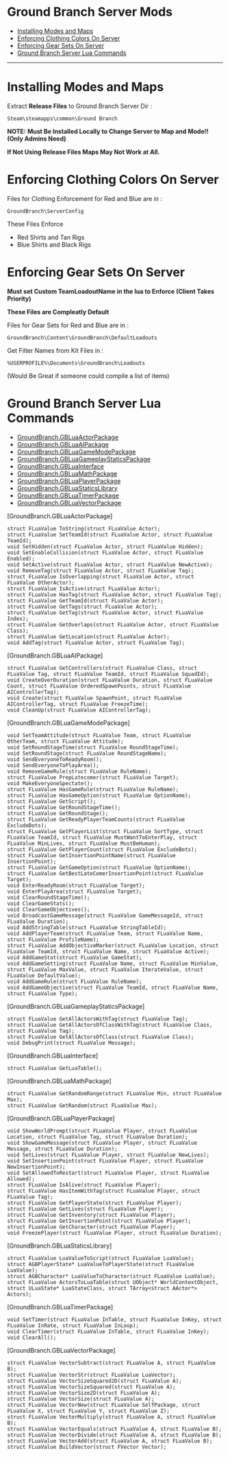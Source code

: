 Ground Branch Server Mods
=============================

- [Installing Modes and Maps](#installing-modes-and-maps)
- [Enforcing Clothing Colors On Server](#enforcing-clothing-colors-on-server)
- [Enforcing Gear Sets On Server](#enforcing-gear-sets-on-server)
- [Ground Branch Server Lua Commands](#ground-branch-server-lua-commands)

----------------------------------

# Installing Modes and Maps

Extract **Release Files** to Ground Branch Server Dir :

`Steam\steamapps\common\Ground Branch`

**NOTE:**
**Must Be Installed Locally to Change Server to Map and Mode!! (Only Admins Need)**

**If Not Using Release Files Maps May Not Work at All.**

# Enforcing Clothing Colors On Server

Files for Clothing Enforcement for Red and Blue are in :

`GroundBranch\ServerConfig`

These Files Enforce
* Red Shirts and Tan Rigs
* Blue Shirts and Black Rigs

# Enforcing Gear Sets On Server

**Must set Custom TeamLoadoutName in the lua to Enforce (Client Takes Priority)**

**These Files are Compleatly Default**

Files for Gear Sets for Red and Blue are in :

`GroundBranch\Content\GroundBranch\DefaultLoadouts`

Get Filter Names from Kit Files in :

`%USERPROFILE%\Documents\GroundBranch\Loadouts`

(Would Be Great if someone could compile a list of items)

# Ground Branch Server Lua Commands
- [GroundBranch.GBLuaActorPackage](#GroundBranch.GBLuaActorPackage)
- [GroundBranch.GBLuaAIPackage](#GroundBranch.GBLuaAIPackage)
- [GroundBranch.GBLuaGameModePackage](#GroundBranch.GBLuaGameModePackage)
- [GroundBranch.GBLuaGameplayStaticsPackage](#GroundBranch.GBLuaGameplayStaticsPackage)
- [GroundBranch.GBLuaInterface](#GroundBranch.GBLuaInterface)
- [GroundBranch.GBLuaMathPackage](#GroundBranch.GBLuaMathPackage)
- [GroundBranch.GBLuaPlayerPackage](#GroundBranch.GBLuaPlayerPackage)
- [GroundBranch.GBLuaStaticsLibrary](#GroundBranch.GBLuaStaticsLibrary)
- [GroundBranch.GBLuaTimerPackage](#GroundBranch.GBLuaTimerPackage)
- [GroundBranch.GBLuaVectorPackage](#GroundBranch.GBLuaVectorPackage)

[GroundBranch.GBLuaActorPackage]
```
struct FLuaValue ToString(struct FLuaValue Actor);
struct FLuaValue SetTeamId(struct FLuaValue Actor, struct FLuaValue TeamId);
void SetHidden(struct FLuaValue Actor, struct FLuaValue Hidden);
void SetEnableCollision(struct FLuaValue Actor, struct FLuaValue Enabled);
void SetActive(struct FLuaValue Actor, struct FLuaValue NewActive);
void RemoveTag(struct FLuaValue Actor, struct FLuaValue Tag); 
struct FLuaValue IsOverlapping(struct FLuaValue Actor, struct FLuaValue OtherActor); 
struct FLuaValue IsActive(struct FLuaValue Actor); 
struct FLuaValue HasTag(struct FLuaValue Actor, struct FLuaValue Tag);
struct FLuaValue GetTeamId(struct FLuaValue Actor);
struct FLuaValue GetTags(struct FLuaValue Actor);
struct FLuaValue GetTag(struct FLuaValue Actor, struct FLuaValue Index); 
struct FLuaValue GetOverlaps(struct FLuaValue Actor, struct FLuaValue Class);
struct FLuaValue GetLocation(struct FLuaValue Actor);
void AddTag(struct FLuaValue Actor, struct FLuaValue Tag);
```

[GroundBranch.GBLuaAIPackage]
```
struct FLuaValue GetControllers(struct FLuaValue Class, struct FLuaValue Tag, struct FLuaValue TeamId, struct FLuaValue SquadId); 
void CreateOverDuration(struct FLuaValue Duration, struct FLuaValue Count, struct FLuaValue OrderedSpawnPoints, struct FLuaValue AIControllerTag); 
void Create(struct FLuaValue SpawnPoint, struct FLuaValue AIControllerTag, struct FLuaValue FreezeTime);
void CleanUp(struct FLuaValue AIControllerTag);
```

[GroundBranch.GBLuaGameModePackage]
```
void SetTeamAttitude(struct FLuaValue Team, struct FLuaValue OtherTeam, struct FLuaValue Attitude);
void SetRoundStageTime(struct FLuaValue RoundStageTime); 
void SetRoundStage(struct FLuaValue RoundStageName); 
void SendEveryoneToReadyRoom();
void SendEveryoneToPlayArea(); 
void RemoveGameRule(struct FLuaValue RuleName); 
struct FLuaValue PrepLatecomer(struct FLuaValue Target); 
void MakeEveryoneSpectate(); 
struct FLuaValue HasGameRule(struct FLuaValue RuleName); 
struct FLuaValue HasGameOption(struct FLuaValue OptionName); 
struct FLuaValue GetScript();
struct FLuaValue GetRoundStageTime();
struct FLuaValue GetRoundStage();
struct FLuaValue GetReadyPlayerTeamCounts(struct FLuaValue ExcludeBots);
struct FLuaValue GetPlayerList(struct FLuaValue SortType, struct FLuaValue TeamId, struct FLuaValue MustWantToEnterPlay, struct FLuaValue MinLives, struct FLuaValue MustBeHuman);
struct FLuaValue GetPlayerCount(struct FLuaValue ExcludeBots); 
struct FLuaValue GetInsertionPointName(struct FLuaValue InsertionPoint);
struct FLuaValue GetGameOption(struct FLuaValue OptionName); 
struct FLuaValue GetBestLateComerInsertionPoint(struct FLuaValue Target); 
void EnterReadyRoom(struct FLuaValue Target); 
void EnterPlayArea(struct FLuaValue Target);
void ClearRoundStageTime();
void ClearGameStats(); 
void ClearGameObjectives(); 
void BroadcastGameMessage(struct FLuaValue GameMessageId, struct FLuaValue Duration);
void AddStringTable(struct FLuaValue StringTableId);
void AddPlayerTeam(struct FLuaValue Team, struct FLuaValue Name, struct FLuaValue ProfileName);
struct FLuaValue AddObjectiveMarker(struct FLuaValue Location, struct FLuaValue TeamId, struct FLuaValue Name, struct FLuaValue Active);
void AddGameStat(struct FLuaValue GameStat);
void AddGameSetting(struct FLuaValue Name, struct FLuaValue MinValue, struct FLuaValue MaxValue, struct FLuaValue IterateValue, struct FLuaValue DefaultValue); 
void AddGameRule(struct FLuaValue RuleName);
void AddGameObjective(struct FLuaValue TeamId, struct FLuaValue Name, struct FLuaValue Type);
```

[GroundBranch.GBLuaGameplayStaticsPackage]
```
struct FLuaValue GetAllActorsWithTag(struct FLuaValue Tag); 
struct FLuaValue GetAllActorsOfClassWithTag(struct FLuaValue Class, struct FLuaValue Tag); 
struct FLuaValue GetAllActorsOfClass(struct FLuaValue Class); 
void DebugPrint(struct FLuaValue Message);
```

[GroundBranch.GBLuaInterface]
```
struct FLuaValue GetLuaTable();
```

[GroundBranch.GBLuaMathPackage]
```
struct FLuaValue GetRandomRange(struct FLuaValue Min, struct FLuaValue Max); 
struct FLuaValue GetRandom(struct FLuaValue Max);
```

[GroundBranch.GBLuaPlayerPackage]
```
void ShowWorldPrompt(struct FLuaValue Player, struct FLuaValue Location, struct FLuaValue Tag, struct FLuaValue Duration);
void ShowGameMessage(struct FLuaValue Player, struct FLuaValue Message, struct FLuaValue Duration);
void SetLives(struct FLuaValue Player, struct FLuaValue NewLives);
void SetInsertionPoint(struct FLuaValue Player, struct FLuaValue NewInsertionPoint);
void SetAllowedToRestart(struct FLuaValue Player, struct FLuaValue Allowed);
struct FLuaValue IsAlive(struct FLuaValue Player);
struct FLuaValue HasItemWithTag(struct FLuaValue Player, struct FLuaValue Tag);
struct FLuaValue GetPlayerState(struct FLuaValue Player);
struct FLuaValue GetLives(struct FLuaValue Player); 
struct FLuaValue GetInventory(struct FLuaValue Player);
struct FLuaValue GetInsertionPoint(struct FLuaValue Player);
struct FLuaValue GetCharacter(struct FLuaValue Player);
void FreezePlayer(struct FLuaValue Player, struct FLuaValue Duration);
```

[GroundBranch.GBLuaStaticsLibrary]
```
struct FLuaValue LuaValueToScript(struct FLuaValue LuaValue); 
struct AGBPlayerState* LuaValueToPlayerState(struct FLuaValue LuaValue); 
struct AGBCharacter* LuaValueToCharacter(struct FLuaValue LuaValue); 
struct FLuaValue ActorsToLuaTable(struct UObject* WorldContextObject, struct ULuaState* LuaStateClass, struct TArray<struct AActor*> Actors);
```

[GroundBranch.GBLuaTimerPackage]
```
void SetTimer(struct FLuaValue InTable, struct FLuaValue InKey, struct FLuaValue InRate, struct FLuaValue InLoop);
void ClearTimer(struct FLuaValue InTable, struct FLuaValue InKey);
void ClearAll();
```


[GroundBranch.GBLuaVectorPackage]
```
struct FLuaValue VectorSubtract(struct FLuaValue A, struct FLuaValue B);
struct FLuaValue VectorStr(struct FLuaValue LuaVector);
struct FLuaValue VectorSizeSquared2D(struct FLuaValue A);
struct FLuaValue VectorSizeSquared(struct FLuaValue A); 
struct FLuaValue VectorSize2D(struct FLuaValue A);
struct FLuaValue VectorSize(struct FLuaValue A);
struct FLuaValue VectorNew(struct FLuaValue SelfPackage, struct FLuaValue X, struct FLuaValue Y, struct FLuaValue Z);
struct FLuaValue VectorMultiply(struct FLuaValue A, struct FLuaValue B);
struct FLuaValue VectorEquals(struct FLuaValue A, struct FLuaValue B);
struct FLuaValue VectorDivide(struct FLuaValue A, struct FLuaValue B);
struct FLuaValue VectorAdd(struct FLuaValue A, struct FLuaValue B);
struct FLuaValue BuildVector(struct FVector Vector);
```


